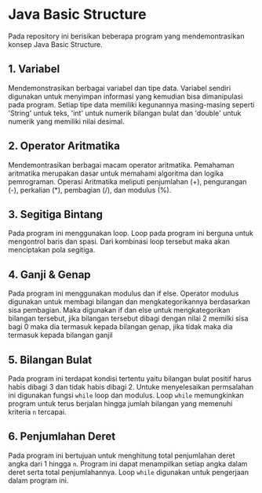 # Java Basic Structure

Pada repository ini berisikan beberapa program yang mendemontrasikan konsep Java Basic Structure.

## 1. Variabel 
Mendemonstrasikan berbagai variabel dan tipe data. Variabel sendiri digunakan untuk menyimpan informasi yang kemudian bisa dimanipulasi pada program.  Setiap tipe data memiliki kegunannya masing-masing seperti 'String' untuk teks, 'int' untuk numerik bilangan bulat dan 'double' untuk numerik yang memiliki nilai desimal. 

## 2. Operator Aritmatika
Mendemontrasikan berbagai macam operator aritmatika. Pemahaman aritmatika merupakan dasar untuk memahami algoritma dan logika pemrograman. Operasi Aritmatika meliputi penjumlahan (+), pengurangan (-), perkalian (*), pembagian (/), dan modulus (%).

## 3. Segitiga Bintang 
Pada program ini menggunakan loop. Loop pada program ini berguna untuk mengontrol baris dan spasi. Dari kombinasi loop tersebut maka akan menciptakan pola segitiga.

## 4. Ganji & Genap
Pada program ini menggunakan modulus dan if else. Operator modulus digunakan untuk membagi bilangan dan mengkategorikannya berdasarkan sisa pembagian. Maka digunakan if dan else untuk mengkategorikan bilangan tersebut, jika bilangan tersebut dibagi dengan nilai 2 memilki sisa bagi 0 maka dia termasuk kepada bilangan genap, jika tidak maka dia termasuk kepada bilangan ganjil

## 5. Bilangan Bulat
Pada program ini terdapat kondisi tertentu yaitu bilangan bulat positif harus habis dibagi 3 dan tidak habis dibagi 2. Untuke menyelesaikan permsalahan ini digunakan fungsi `while` loop dan modulus. Loop `while` memungkinkan program untuk terus berjalan hingga jumlah bilangan yang memenuhi kriteria `n` tercapai.

## 6. Penjumlahan Deret
Pada program ini bertujuan untuk menghitung total penjumlahan deret angka dari 1 hingga `n`. Program ini dapat menampilkan setiap angka dalam deret serta total penjumlahannya. Loop `while` digunakan untuk pengerjaan dalam program ini.



